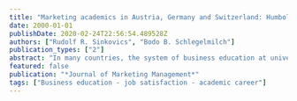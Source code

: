 ```yaml
---
title: "Marketing academics in Austria, Germany and Switzerland: Humboldt's ideals give way to performance pressure"
date: 2000-01-01
publishDate: 2020-02-24T22:56:54.489528Z
authors: ["Rudolf R. Sinkovics", "Bodo B. Schlegelmilch"]
publication_types: ["2"]
abstract: "In many countries, the system of business education at universities and colleges has been an important topic of public scrutiny and discussion. Universities in German speaking countries and regions are no exception. Critical statements range from a lack of practical relevance in teaching and research to the need to increase research output. This paper aims to investigate how marketing faculty deal with such pressures. Based on a census of all German speaking marketing professors at German, Swiss, and Austrian universities and polytechnics, the analysis probes the status-quo and satisfaction with the current work environment. The paper concludes with suggestions for improving the working conditions of German speaking marketing academics and identifies some promising future research avenues."
featured: false
publication: "*Journal of Marketing Management*"
tags: ["Business education - job satisfaction - academic career"]
---
```


